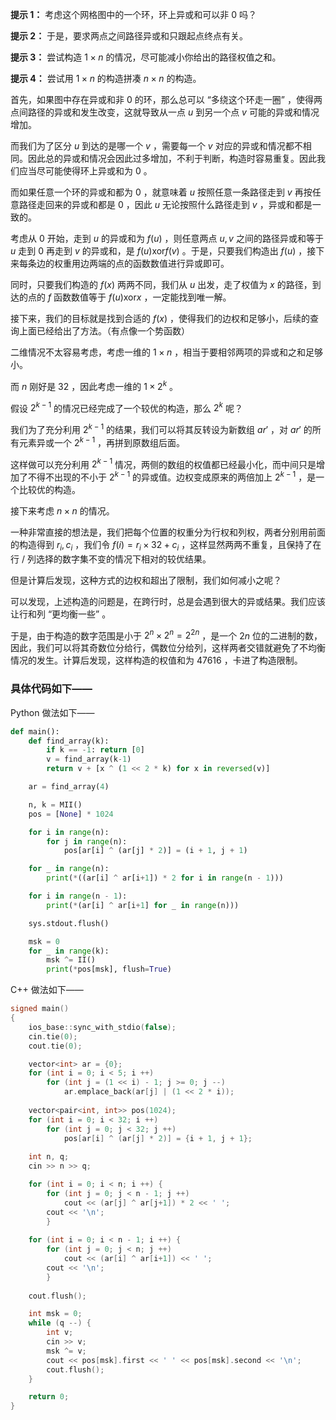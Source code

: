 **提示 1：** 考虑这个网格图中的一个环，环上异或和可以非 $0$ 吗？

**提示 2：** 于是，要求两点之间路径异或和只跟起点终点有关。

**提示 3：** 尝试构造 $1\times n$ 的情况，尽可能减小你给出的路径权值之和。

**提示 4：** 尝试用 $1\times n$ 的构造拼凑 $n\times n$ 的构造。

首先，如果图中存在异或和非 $0$ 的环，那么总可以 “多绕这个环走一圈” ，使得两点间路径的异或和发生改变，这就导致从一点 $u$ 到另一个点 $v$ 可能的异或和情况增加。

而我们为了区分 $u$ 到达的是哪一个 $v$ ，需要每一个 $v$ 对应的异或和情况都不相同。因此总的异或和情况会因此过多增加，不利于判断，构造时容易重复。因此我们应当尽可能使得环上异或和为 $0$ 。

而如果任意一个环的异或和都为 $0$ ，就意味着 $u$ 按照任意一条路径走到 $v$ 再按任意路径走回来的异或和都是 $0$ ，因此 $u$ 无论按照什么路径走到 $v$ ，异或和都是一致的。

考虑从 $0$ 开始，走到 $u$ 的异或和为 $f(u)$ ，则任意两点 $u,v$ 之间的路径异或和等于 $u$ 走到 $0$ 再走到 $v$ 的异或和，是 $f(u)\mathrm{xor}f(v)$ 。于是，只要我们构造出 $f(u)$ ，接下来每条边的权重用边两端的点的函数数值进行异或即可。

同时，只要我们构造的 $f(x)$ 两两不同，我们从 $u$ 出发，走了权值为 $x$ 的路径，到达的点的 $f$ 函数数值等于 $f(u)\mathrm{xor}x$ ，一定能找到唯一解。

接下来，我们的目标就是找到合适的 $f(x)$ ，使得我们的边权和足够小，后续的查询上面已经给出了方法。（有点像一个势函数）

二维情况不太容易考虑，考虑一维的 $1\times n$ ，相当于要相邻两项的异或和之和足够小。

而 $n$ 刚好是 $32$ ，因此考虑一维的 $1\times 2^k$ 。

假设 $2^{k-1}$ 的情况已经完成了一个较优的构造，那么 $2^k$ 呢？

我们为了充分利用 $2^{k-1}$ 的结果，我们可以将其反转设为新数组 $ar'$ ，对 $ar'$ 的所有元素异或一个 $2^{k-1}$ ，再拼到原数组后面。

这样做可以充分利用 $2^{k-1}$ 情况，两侧的数组的权值都已经最小化，而中间只是增加了不得不出现的不小于 $2^{k-1}$ 的异或值。边权变成原来的两倍加上 $2^{k-1}$ ，是一个比较优的构造。

接下来考虑 $n\times n$ 的情况。

一种非常直接的想法是，我们把每个位置的权重分为行权和列权，两者分别用前面的构造得到 $r_i,c_i$ ，我们令 $f(i)=r_i\times 32+c_i$ ，这样显然两两不重复，且保持了在行 / 列选择的数字集不变的情况下相对的较优结果。

但是计算后发现，这种方式的边权和超出了限制，我们如何减小之呢？

可以发现，上述构造的问题是，在跨行时，总是会遇到很大的异或结果。我们应该让行和列 “更均衡一些” 。

于是，由于构造的数字范围是小于 $2^n\times 2^n=2^{2n}$ ，是一个 $2n$ 位的二进制的数，因此，我们可以将其奇数位分给行，偶数位分给列，这样两者交错就避免了不均衡情况的发生。计算后发现，这样构造的权值和为 $47616$ ，卡进了构造限制。

### 具体代码如下——

Python 做法如下——

```Python []
def main():
    def find_array(k):
        if k == -1: return [0]
        v = find_array(k-1)
        return v + [x ^ (1 << 2 * k) for x in reversed(v)]

    ar = find_array(4)

    n, k = MII()
    pos = [None] * 1024

    for i in range(n):
        for j in range(n):
            pos[ar[i] ^ (ar[j] * 2)] = (i + 1, j + 1)

    for _ in range(n):
        print(*((ar[i] ^ ar[i+1]) * 2 for i in range(n - 1)))

    for i in range(n - 1):
        print(*(ar[i] ^ ar[i+1] for _ in range(n)))

    sys.stdout.flush()

    msk = 0
    for _ in range(k):
        msk ^= II()
        print(*pos[msk], flush=True)
```

C++ 做法如下——

```cpp []
signed main()
{
    ios_base::sync_with_stdio(false);
    cin.tie(0);
    cout.tie(0);

    vector<int> ar = {0};
    for (int i = 0; i < 5; i ++)
        for (int j = (1 << i) - 1; j >= 0; j --)
            ar.emplace_back(ar[j] | (1 << 2 * i));
    
    vector<pair<int, int>> pos(1024);
    for (int i = 0; i < 32; i ++)
        for (int j = 0; j < 32; j ++)
            pos[ar[i] ^ (ar[j] * 2)] = {i + 1, j + 1};
    
    int n, q;
    cin >> n >> q;

    for (int i = 0; i < n; i ++) {
        for (int j = 0; j < n - 1; j ++)
            cout << (ar[j] ^ ar[j+1]) * 2 << ' ';
        cout << '\n';
        }
    
    for (int i = 0; i < n - 1; i ++) {
        for (int j = 0; j < n; j ++)
            cout << (ar[i] ^ ar[i+1]) << ' ';
        cout << '\n';
        }
    
    cout.flush();

    int msk = 0;
    while (q --) {
        int v;
        cin >> v;
        msk ^= v;
        cout << pos[msk].first << ' ' << pos[msk].second << '\n';
        cout.flush();
    }

    return 0;
}
```

